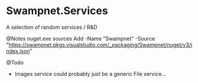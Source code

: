 # Swampnet.Services
A selection of random services / R&amp;D


@Notes
nuget.exe sources Add -Name "Swampnet" -Source "https://swampnet.pkgs.visualstudio.com/_packaging/Swampnet/nuget/v3/index.json"

@Todo
- Images service could probably just be a generic File service...

